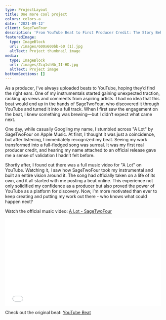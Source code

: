 ```yaml
---
type: ProjectLayout
title: One more cool project
colors: colors-a
date: '2021-09-12'
client: SageTwoFour
description: 'From YouTube Beat to First Producer Credit: The Story Behind "A Lot"'
featuredImage:
  type: ImageBlock
  url: /images/600x600bb-60 (1).jpg
  altText: Project thumbnail image
media:
  type: ImageBlock
  url: /images/Zcq1shNb_II-HD.jpg
  altText: Project image
bottomSections: []
---
```

As a producer, I’ve always uploaded beats to YouTube, hoping they’d find the right ears. One of my instrumentals started gaining unexpected traction, racking up views and comments from aspiring artists. I had no idea that this beat would end up in the hands of SageTwoFour, who discovered it through YouTube and turned it into a full track. When I first saw the engagement on the beat, I knew something was brewing—but I didn’t expect what came next.

One day, while casually Googling my name, I stumbled across "A Lot" by SageTwoFour on Apple Music. At first, I thought it was just a coincidence, but after listening, I immediately recognized my beat. Seeing my work transformed into a full-fledged song was surreal. It was my first real producer credit, and hearing my name attached to an official release gave me a sense of validation I hadn’t felt before.

Shortly after, I found out there was a full music video for "A Lot" on YouTube. Watching it, I saw how SageTwoFour took my instrumental and built an entire vision around it. The song had officially taken on a life of its own, and it all started with me posting a beat online. This experience not only solidified my confidence as a producer but also proved the power of YouTube as a platform for discovery. Now, I’m more motivated than ever to keep creating and putting my work out there - who knows what could happen next?

Watch the official music video: [A Lot - SageTwoFour](https://www.youtube.com/watch?v=Zcq1shNb_II)

<div><div style="left: 0; width: 100%; height: 0; position: relative; padding-bottom: 56.25%;"><iframe src="//iframely.net/665q59d?click\_to\_play=1\&playerjs=1" style="top: 0; left: 0; width: 100%; height: 100%; position: absolute; border: 0;" allowfullscreen scrolling="no" allow="autoplay \*; accelerometer \*; clipboard-write \*; encrypted-media \*; gyroscope \*; picture-in-picture \*; web-share \*;"></iframe></div></div>

Check out the original beat: [YouTube Beat](https://www.youtube.com/watch?v=0l_4uAN1QcA)
